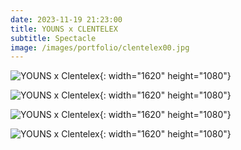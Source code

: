```yaml
---
date: 2023-11-19 21:23:00
title: YOUNS x CLENTELEX
subtitle: Spectacle
image: /images/portfolio/clentelex00.jpg
---
```

![YOUNS x Clentelex](/images/portfolio/clentelex00.jpg){: width="1620" height="1080"}

![YOUNS x Clentelex](/images/portfolio/d6a0845.jpg){: width="1620" height="1080"}

![YOUNS x Clentelex](/images/portfolio/clentelex02.jpg){: width="1620" height="1080"}

![YOUNS x Clentelex](/images/portfolio/clentelex01.jpg){: width="1620" height="1080"}
